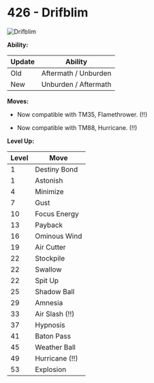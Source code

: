 # 426 - Drifblim
![][426]

**Ability:**

Update | Ability
---    | ---
Old    | Aftermath / Unburden
New    | Unburden / Aftermath

**Moves:**

 - Now compatible with TM35, Flamethrower. (!!)

 - Now compatible with TM88, Hurricane. (!!)

**Level Up:**

Level | Move
---   | ---
  1   | Destiny Bond
  1   | Astonish
  4   | Minimize
  7   | Gust
 10   | Focus Energy
 13   | Payback
 16   | Ominous Wind
 19   | Air Cutter
 22   | Stockpile
 22   | Swallow
 22   | Spit Up
 25   | Shadow Ball
 29   | Amnesia
 33   | Air Slash (!!)
 37   | Hypnosis
 41   | Baton Pass
 45   | Weather Ball
 49   | Hurricane (!!)
 53   | Explosion



[426]: https://raw.githubusercontent.com/PokeAPI/sprites/master/sprites/pokemon/426.png "Drifblim"
